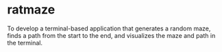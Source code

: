 # ratmaze
To develop a terminal-based application that generates a random maze, finds a path from the start to the end, and visualizes the maze and path in the terminal.
